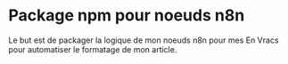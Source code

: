 # Package npm pour noeuds n8n

Le but est de packager la logique de mon noeuds n8n pour mes En Vracs pour automatiser le formatage de mon article.